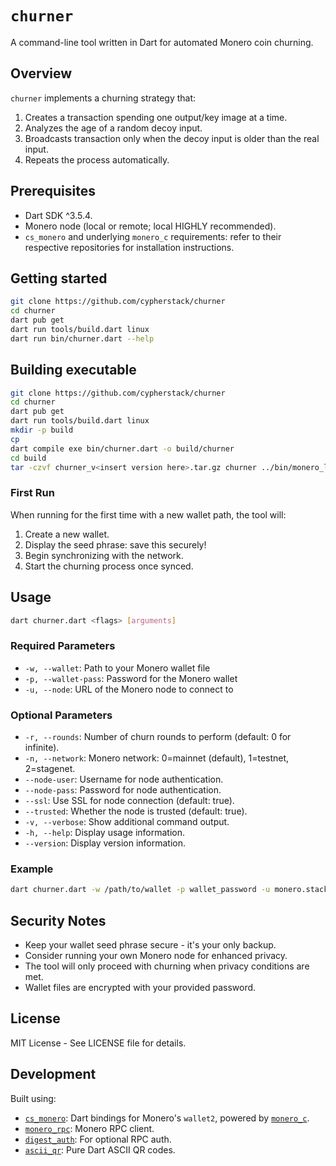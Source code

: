 # `churner`
A command-line tool written in Dart for automated Monero coin churning.

## Overview
`churner` implements a churning strategy that:

1. Creates a transaction spending one output/key image at a time.
2. Analyzes the age of a random decoy input.
3. Broadcasts transaction only when the decoy input is older than the real input.
4. Repeats the process automatically.

## Prerequisites
- Dart SDK ^3.5.4.
- Monero node (local or remote; local HIGHLY recommended).
- `cs_monero` and underlying `monero_c` requirements: refer to their respective 
  repositories for installation instructions.

## Getting started
```bash
git clone https://github.com/cypherstack/churner
cd churner
dart pub get
dart run tools/build.dart linux
dart run bin/churner.dart --help
```

## Building executable
```bash
git clone https://github.com/cypherstack/churner
cd churner
dart pub get
dart run tools/build.dart linux
mkdir -p build
cp 
dart compile exe bin/churner.dart -o build/churner
cd build
tar -czvf churner_v<insert version here>.tar.gz churner ../bin/monero_libwallet2_api_c.so
```

### First Run
When running for the first time with a new wallet path, the tool will:

1. Create a new wallet.
2. Display the seed phrase: save this securely!
3. Begin synchronizing with the network.
4. Start the churning process once synced.

## Usage
```bash
dart churner.dart <flags> [arguments]
```

### Required Parameters
- `-w, --wallet`: Path to your Monero wallet file
- `-p, --wallet-pass`: Password for the Monero wallet
- `-u, --node`: URL of the Monero node to connect to

### Optional Parameters
- `-r, --rounds`: Number of churn rounds to perform (default: 0 for infinite).
- `-n, --network`: Monero network: 0=mainnet (default), 1=testnet, 2=stagenet.
- `--node-user`: Username for node authentication.
- `--node-pass`: Password for node authentication.
- `--ssl`: Use SSL for node connection (default: true).
- `--trusted`: Whether the node is trusted (default: true).
- `-v, --verbose`: Show additional command output.
- `-h, --help`: Display usage information.
- `--version`: Display version information.

### Example
```bash
dart churner.dart -w /path/to/wallet -p wallet_password -u monero.stackwallet.com:18081 --verbose
```

## Security Notes
- Keep your wallet seed phrase secure - it's your only backup.
- Consider running your own Monero node for enhanced privacy.
- The tool will only proceed with churning when privacy conditions are met.
- Wallet files are encrypted with your provided password.

## License
MIT License - See LICENSE file for details.

## Development
Built using:
- [`cs_monero`](https://pub.dev/packages/cs_monero): Dart bindings for Monero's 
  `wallet2`, powered by [`monero_c`](https://github.com/cypherstack/monero_c).
- [`monero_rpc`](https://pub.dev/packages/monero_rpc): Monero RPC client.
- [`digest_auth`](https://pub.dev/packages/digest_auth): For optional RPC auth.
- [`ascii_qr`](https://pub.dev/packages/ascii_qr): Pure Dart ASCII QR codes.
